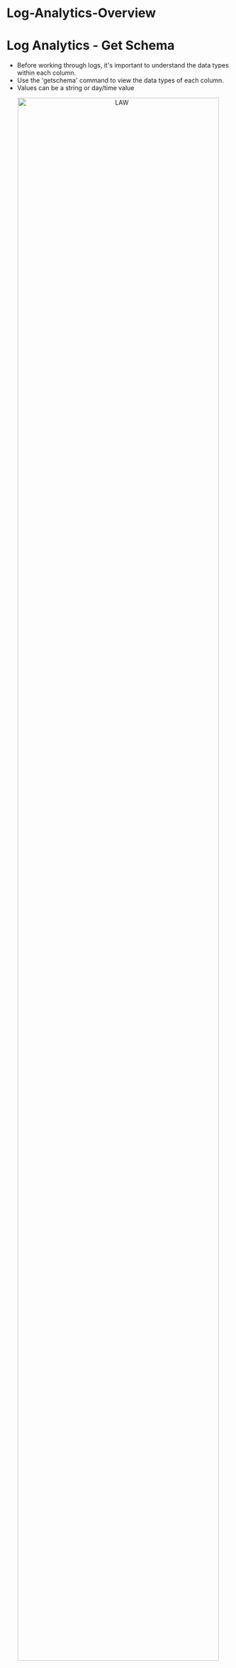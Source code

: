 # Log-Analytics-Overview


# Log Analytics - Get Schema
- Before working through logs, it's important to understand the data types within each column.
- Use the 'getschema' command to view the data types of each column.
- Values can be a string or day/time value


<p align="center">
  
<img src="https://user-images.githubusercontent.com/104326475/177388161-bb372279-f34d-43e5-9810-aee78411c550.png" height="95%" width="95%" alt="LAW"/>

<p/>



# Log Analytics - Queries based on time
<p align="center">
  
<img src="https://user-images.githubusercontent.com/104326475/177389757-40340920-a16c-4e45-942e-ca39bfc06828.png" height="95%" width="95%" alt="LAW"/>

<p/>

<p align="center">
  
<img src="https://user-images.githubusercontent.com/104326475/177390232-3c55d7aa-be47-4165-8375-8285013636c2.png" height="95%" width="95%" alt="LAW"/>

<p/>


